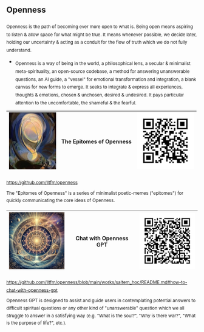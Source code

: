 ## Openness
<sub>Openness is the path of becoming ever more open to what is. Being open
means aspiring to listen & allow space for what might be true. It means whenever
possible, we decide later, holding our uncertainty & acting as a conduit for the
flow of truth which we do not fully understand.</sub>
* <sub>Openness is a way of being in the world, a philosophical lens, a secular
  & minimalist meta-spirituality, an open-source codebase, a method for
  answering unanswerable questions, an AI guide, a "vessel" for emotional
  transformation and integration, a blank canvas for new forms to emerge. It
  seeks to integrate & express all experiences, thoughts & emotions, chosen &
  unchosen, desired & undesired. It pays particular attention to the
  uncomfortable, the shameful & the fearful.</sub>

| <img src="../images/being-agnes_pelton-150px.jpg" height="150"/> | The Epitomes of Openness | ![](../images/qrcode-openness-150px.png) |
|------------------------------------------------------------------|--------------------------|------------------------------------|

<sub>https://github.com/lltfm/openness</sub>

<sup>The "Epitomes of Openness" is a series of minimalist poetic-memes ("epitomes") for quickly communicating the core ideas of Openness.</sup>  

| <img src="../images/mandalas/mandala-self_portrait-512px.jpg" height="150"/> | Chat with Openness GPT | ![](../images/qrcode-openness_gpt-150px.png)   |
|------------------------------------------------------------------------------|------------------------|------------------------------------------|

<sub>https://github.com/lltfm/openness/blob/main/works/saltem_hoc/README.md#how-to-chat-with-openness-gpt</sub>

<sup>Openness GPT is designed to assist and guide users in contemplating
potential answers to difficult spiritual questions or any other kind of
"unanswerable" question which we all struggle to answer in a satisfying way
(e.g. "What is the soul?", "Why is there war?", "What is the purpose of life?",
etc.).</sup>
